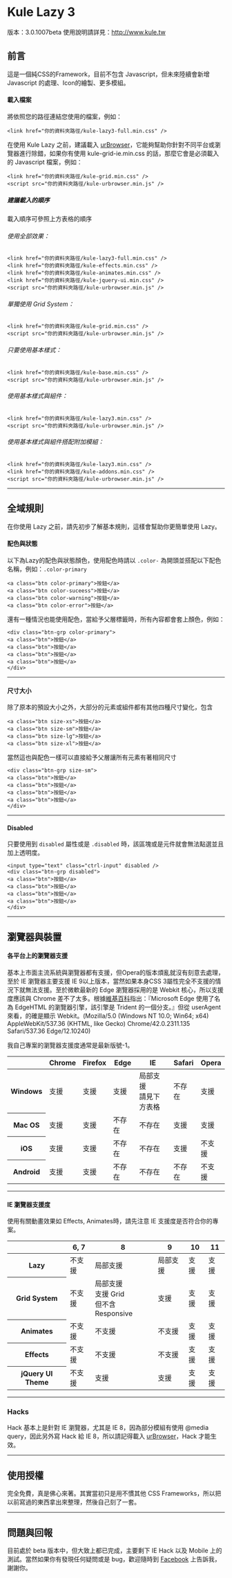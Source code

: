 Kule Lazy 3
=============
版本：3.0.1007beta
使用說明請詳見：http://www.kule.tw

<h2>前言</h2>
<p>這是一個純CSS的Framework，目前不包含 Javascript，但未來陸續會新增 Javascript 的處理、Icon的繪製、更多模組。</p>

<h4>載入檔案</h4>
<p>將依照您的路徑連結您使用的檔案，例如：</p>
<pre><code class="language-markup">&lt;link href="你的資料夾路徑/kule-lazy3-full.min.css" /&gt;</code></pre>
<p>在使用 Kule Lazy 之前，建議載入 <a href="http://urbrowser.kule.tw" target="_blank">urBrowser</a>，它能夠幫助你針對不同平台或瀏覽器進行除錯，如果你有使用 kule-grid-ie.min.css 的話，那麼它會是<span class="text-focus">必須載入</span>的 Javascript 檔案，例如：</p>
<pre><code class="language-markup">&lt;link href="你的資料夾路徑/kule-grid.min.css" /&gt;
&lt;script src="你的資料夾路徑/kule-urbrowser.min.js" /&gt;</code></pre>
<h5>建議載入的順序</h5>
<p>載入順序可參照上方表格的順序</p>
<h6>使用全部效果：</h6>
<pre><code class="language-markup">&lt;link href="你的資料夾路徑/kule-lazy3-full.min.css" /&gt;
&lt;link href="你的資料夾路徑/kule-effects.min.css" /&gt;
&lt;link href="你的資料夾路徑/kule-animates.min.css" /&gt;
&lt;link href="你的資料夾路徑/kule-jquery-ui.min.css" /&gt;
&lt;script src="你的資料夾路徑/kule-urbrowser.min.js" /&gt;</code></pre>
<h6>單獨使用 Grid System：</h6>
<pre><code class="language-markup">&lt;link href="你的資料夾路徑/kule-grid.min.css" /&gt;
&lt;script src="你的資料夾路徑/kule-urbrowser.min.js" /&gt;</code></pre>
<h6>只要使用基本樣式：</h6>
<pre><code class="language-markup">&lt;link href="你的資料夾路徑/kule-base.min.css" /&gt;
&lt;script src="你的資料夾路徑/kule-urbrowser.min.js" /&gt;</code></pre>
<h6>使用基本樣式與組件：</h6>
<pre><code class="language-markup">&lt;link href="你的資料夾路徑/kule-lazy3.min.css" /&gt;
&lt;script src="你的資料夾路徑/kule-urbrowser.min.js" /&gt;</code></pre>
<h6>使用基本樣式與組件搭配附加模組：</h6>
<pre><code class="language-markup">&lt;link href="你的資料夾路徑/kule-lazy3.min.css" /&gt;
&lt;link href="你的資料夾路徑/kule-addons.min.css" /&gt;
&lt;script src="你的資料夾路徑/kule-urbrowser.min.js" /&gt;</code></pre>
<hr />
<h2 id="rule">全域規則</h2>
<p>在你使用 Lazy 之前，請先初步了解基本規則，這樣會幫助你更簡單使用 Lazy。</p>
<h4>配色與狀態</h4>
<p>以下為Lazy的配色與狀態顏色，使用配色時請以 <code>.color-</code> 為開頭並搭配以下配色名稱，例如：<code>.color-primary</code></p>
<pre><code class="language-markup">&lt;a class="btn color-primary"&gt;按鈕&lt;/a&gt;
&lt;a class="btn color-suceess"&gt;按鈕&lt;/a&gt;
&lt;a class="btn color-warning"&gt;按鈕&lt;/a&gt;
&lt;a class="btn color-error"&gt;按鈕&lt;/a&gt;</code></pre>
<p>還有一種情況也能使用配色，當給予父層標籤時，所有內容都會套上顏色，例如：</p>
<pre><code class="language-markup">&lt;div class="btn-grp color-primary"&gt;
&lt;a class="btn"&gt;按鈕&lt;/a&gt;
&lt;a class="btn"&gt;按鈕&lt;/a&gt;
&lt;a class="btn"&gt;按鈕&lt;/a&gt;
&lt;a class="btn"&gt;按鈕&lt;/a&gt;
&lt;/div&gt;</code></pre>
<hr />
<h4>尺寸大小</h4>
<p>除了原本的預設大小之外，大部分的元素或組件都有其他四種尺寸變化，包含</p>
<pre><code class="language-markup">&lt;a class="btn size-xs"&gt;按鈕&lt;/a&gt;
&lt;a class="btn size-sm"&gt;按鈕&lt;/a&gt;
&lt;a class="btn size-lg"&gt;按鈕&lt;/a&gt;
&lt;a class="btn size-xl"&gt;按鈕&lt;/a&gt;</code></pre>
<p>當然這也與配色一樣可以直接給予父層讓所有元素有著相同尺寸</p>
<pre><code class="language-markup">&lt;div class="btn-grp size-sm"&gt;
&lt;a class="btn"&gt;按鈕&lt;/a&gt;
&lt;a class="btn"&gt;按鈕&lt;/a&gt;
&lt;a class="btn"&gt;按鈕&lt;/a&gt;
&lt;a class="btn"&gt;按鈕&lt;/a&gt;
&lt;/div&gt;</code></pre>
<hr />
<h4>Disabled</h4>
<p>只要使用到 <code>disabled</code> 屬性或是 <code>.disabled</code> 時，該區塊或是元件就會無法點選並且加上透明度。</p>
<pre><code class="language-markup">&lt;input type="text" class="ctrl-input" disabled /&gt;
&lt;div class="btn-grp disabled"&gt;
&lt;a class="btn"&gt;按鈕&lt;/a&gt;
&lt;a class="btn"&gt;按鈕&lt;/a&gt;
&lt;a class="btn"&gt;按鈕&lt;/a&gt;
&lt;a class="btn"&gt;按鈕&lt;/a&gt;
&lt;/div&gt;</code></pre>
<hr />
<h2 id="supported">瀏覽器與裝置</h2>
<h4>各平台上的瀏覽器支援</h4>
<p>基本上市面主流系統與瀏覽器都有支援，但Opera的版本煩亂就沒有刻意去處理，至於 IE 瀏覽器主要支援 IE 9以上版本，當然如果本身CSS 3屬性完全不支援的情況下就無法支援。至於微軟最新的 Edge 瀏覽器採用的是 Webkit 核心，所以支援度應該與 Chrome 差不了太多。<span class="text-note">根據<a href="https://zh.wikipedia.org/zh-tw/Microsoft_Edge" target="_blank">維基百科</a>指出：『Microsoft Edge 使用了名為 EdgeHTML 的瀏覽器引擎，該引擎是 Trident 的一個分支。』但從 userAgent 來看，的確是顯示 Webkit。(Mozilla/5.0 (Windows NT 10.0; Win64; x64) AppleWebKit/537.36 (KHTML, like Gecko) Chrome/42.0.2311.135 Safari/537.36 Edge/12.10240)</span></p>
<p class="text-note">我自己專案的瀏覽器支援度通常是最新版號-1。</p>
<div class="table-responsive-scroll">
<table class="table table-definition">
    <thead>
        <tr>
            <th></th>
            <th>Chrome</th>
            <th>Firefox</th>
            <th>Edge</th>
            <th>IE</th>
            <th>Safari</th>
            <th>Opera</th>
        </tr>
    </thead>
    <tbody>
        <tr>
            <th>Windows</th>
            <td><span class="text-success">支援</span></td>
            <td><span class="text-success">支援</span></td>
            <td><span class="text-success">支援</span></td>
            <td><span class="text-warning">局部支援<br /><span class="text-note">請見下方表格</span></td>
            <td><span class="text-muted">不存在</span></td>
            <td><span class="text-success">支援</span></td>
        </tr>
        <tr>
            <th>Mac OS</th>
            <td><span class="text-success">支援</span></td>
            <td><span class="text-success">支援</span></td>
            <td><span class="text-muted">不存在</span></td>
            <td><span class="text-muted">不存在</span></td>
            <td><span class="text-success">支援</span></td>
            <td><span class="text-success">支援</span></td>
        </tr>
        <tr>
            <th>iOS</th>
            <td><span class="text-success">支援</span></td>
            <td><span class="text-success">支援</span></td>
            <td><span class="text-muted">不存在</span></td>
            <td><span class="text-muted">不存在</span></td>
            <td><span class="text-success">支援</span></td>
            <td><span class="text-error">不支援</span></td>
        </tr>
        <tr>
            <th>Android</th>
            <td><span class="text-success">支援</span></td>
            <td><span class="text-success">支援</span></td>
            <td><span class="text-muted">不存在</span></td>
            <td><span class="text-muted">不存在</span></td>
            <td><span class="text-muted">不存在</span></td>
            <td><span class="text-error">不支援</span></td>
        </tr>
    </tbody>
</table>
</div>
<hr />
<h4>IE 瀏覽器支援度</h4>
<p>使用有關動畫效果如 Effects, Animates時，請先注意 IE 支援度是否符合你的專案。</p>
<div class="table-responsive-scroll">
<table class="table table-definition">
    <thead>
        <tr>
            <th></th>
            <th>6, 7</th>
            <th>8</th>
            <th>9</th>
            <th>10</th>
            <th>11</th>
        </tr>
    </thead>
    <tbody>
        <tr>
            <th>Lazy</th>
            <td><span class="text-error">不支援</span></td>
            <td><span class="text-warning">局部支援</span></td>
            <td><span class="text-warning">局部支援</span></td>
            <td><span class="text-success">支援</span></td>
            <td><span class="text-success">支援</span></td>
        </tr>
        <tr>
            <th>Grid System</th>
            <td><span class="text-error">不支援</span></td>
            <td><span class="text-warning">局部支援<br /><span class="text-note">支援 Grid<br />但不含 Responsive</span></td>
            <td><span class="text-success">支援</span></td>
            <td><span class="text-success">支援</span></td>
            <td><span class="text-success">支援</span></td>
        </tr>
        <tr>
            <th>Animates</th>
            <td><span class="text-error">不支援</span></td>
            <td><span class="text-error">不支援</span></td>
            <td><span class="text-error">不支援</span></td>
            <td><span class="text-success">支援</span></td>
            <td><span class="text-success">支援</span></td>
        </tr>
        <tr>
            <th>Effects</th>
            <td><span class="text-error">不支援</span></td>
            <td><span class="text-error">不支援</span></td>
            <td><span class="text-error">不支援</span></td>
            <td><span class="text-success">支援</span></td>
            <td><span class="text-success">支援</span></td>
        </tr>
        <tr>
            <th>jQuery UI Theme</th>
            <td><span class="text-error">不支援</span></td>
            <td><span class="text-success">支援</span></td>
            <td><span class="text-success">支援</span></td>
            <td><span class="text-success">支援</span></td>
            <td><span class="text-success">支援</span></td>
        </tr>
    </tbody>
</table>
</div>
<hr />
<h3>Hacks</h3>
<p>Hack 基本上是針對 IE 瀏覽器，尤其是 IE 8，因為部分模組有使用 @media query，因此另外寫 Hack 給 IE 8，所以請記得載入 <a href="http://urBrowser.kule.tw" target="_blank">urBrowser</a>，Hack 才能生效。</p>
<hr />
<h2 id="license">使用授權</h2>
<p>完全免費，真是佛心來著。其實當初只是用不慣其他 CSS Frameworks，所以把以前寫過的東西拿出來整理，然後自己刻了一套。</p>
<hr />
<h2 id="feedback">問題與回報</h2>
<p>目前處於 beta 版本中，但大致上都已完成，主要剩下 IE Hack 以及 Mobile 上的測試。當然如果你有發現任何疑問或是 bug，歡迎隨時到 <a href="https://www.facebook.com/kule.tw" target="_black">Facebook</a> 上告訴我，謝謝你。</p>
